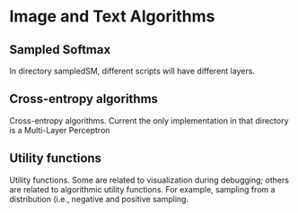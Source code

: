 # Image and Text Algorithms

## Sampled Softmax
In directory sampledSM, different scripts will have different layers.

## Cross-entropy algorithms
Cross-entropy algorithms. Current the only implementation in that directory is a Multi-Layer Perceptron

## Utility functions
Utility functions. Some are related to visualization during debugging; others are related to algorithmic utility functions. For example, sampling from a distribution (i.e., negative and positive sampling.
